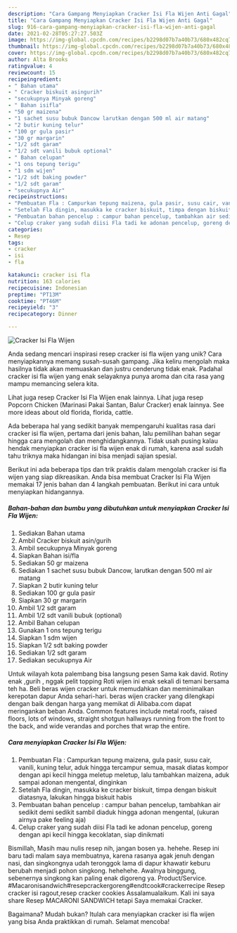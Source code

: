 ```yaml
---
description: "Cara Gampang Menyiapkan Cracker Isi Fla Wijen Anti Gagal"
title: "Cara Gampang Menyiapkan Cracker Isi Fla Wijen Anti Gagal"
slug: 916-cara-gampang-menyiapkan-cracker-isi-fla-wijen-anti-gagal
date: 2021-02-28T05:27:27.503Z
image: https://img-global.cpcdn.com/recipes/b2298d07b7a40b73/680x482cq70/cracker-isi-fla-wijen-foto-resep-utama.jpg
thumbnail: https://img-global.cpcdn.com/recipes/b2298d07b7a40b73/680x482cq70/cracker-isi-fla-wijen-foto-resep-utama.jpg
cover: https://img-global.cpcdn.com/recipes/b2298d07b7a40b73/680x482cq70/cracker-isi-fla-wijen-foto-resep-utama.jpg
author: Alta Brooks
ratingvalue: 4
reviewcount: 15
recipeingredient:
- " Bahan utama"
- " Cracker biskuit asingurih"
- "secukupnya Minyak goreng"
- " Bahan isifla"
- "50 gr maizena"
- "1 sachet susu bubuk Dancow larutkan dengan 500 ml air matang"
- "2 butir kuning telur"
- "100 gr gula pasir"
- "30 gr margarin"
- "1/2 sdt garam"
- "1/2 sdt vanili bubuk optional"
- " Bahan celupan"
- "1 ons tepung terigu"
- "1 sdm wijen"
- "1/2 sdt baking powder"
- "1/2 sdt garam"
- "secukupnya Air"
recipeinstructions:
- "Pembuatan Fla : Campurkan tepung maizena, gula pasir, susu cair, vanili, kuning telur, aduk hingga tercampur semua, masak diatas kompor dengan api kecil hingga meletup meletup, lalu tambahkan maizena, aduk sampai adonan mengental, dinginkan"
- "Setelah Fla dingin, masukka ke cracker biskuit, timpa dengan biskuit diatasnya, lakukan hingga biskuit habis"
- "Pembuatan bahan pencelup : campur bahan pencelup, tambahkan air sedikit demi sedikit sambil diaduk hingga adonan mengental, (ukuran airnya pake feeling aja)"
- "Celup craker yang sudah diisi Fla tadi ke adonan pencelup, goreng dengan api kecil hingga kecoklatan, siap dinikmati"
categories:
- Resep
tags:
- cracker
- isi
- fla

katakunci: cracker isi fla 
nutrition: 163 calories
recipecuisine: Indonesian
preptime: "PT13M"
cooktime: "PT46M"
recipeyield: "3"
recipecategory: Dinner

---
```



![Cracker Isi Fla Wijen](https://img-global.cpcdn.com/recipes/b2298d07b7a40b73/680x482cq70/cracker-isi-fla-wijen-foto-resep-utama.jpg)

Anda sedang mencari inspirasi resep cracker isi fla wijen yang unik? Cara menyiapkannya memang susah-susah gampang. Jika keliru mengolah maka hasilnya tidak akan memuaskan dan justru cenderung tidak enak. Padahal cracker isi fla wijen yang enak selayaknya punya aroma dan cita rasa yang mampu memancing selera kita.

Lihat juga resep Cracker Isi Fla Wijen enak lainnya. Lihat juga resep Popcorn Chicken (Marinasi Pakai Santan, Balur Cracker) enak lainnya. See more ideas about old florida, florida, cattle.

Ada beberapa hal yang sedikit banyak mempengaruhi kualitas rasa dari cracker isi fla wijen, pertama dari jenis bahan, lalu pemilihan bahan segar hingga cara mengolah dan menghidangkannya. Tidak usah pusing kalau hendak menyiapkan cracker isi fla wijen enak di rumah, karena asal sudah tahu triknya maka hidangan ini bisa menjadi sajian spesial.


Berikut ini ada beberapa tips dan trik praktis dalam mengolah cracker isi fla wijen yang siap dikreasikan. Anda bisa membuat Cracker Isi Fla Wijen memakai 17 jenis bahan dan 4 langkah pembuatan. Berikut ini cara untuk menyiapkan hidangannya.

<!--inarticleads1-->

##### Bahan-bahan dan bumbu yang dibutuhkan untuk menyiapkan Cracker Isi Fla Wijen:

1. Sediakan  Bahan utama
1. Ambil  Cracker biskuit asin/gurih
1. Ambil secukupnya Minyak goreng
1. Siapkan  Bahan isi/fla
1. Sediakan 50 gr maizena
1. Sediakan 1 sachet susu bubuk Dancow, larutkan dengan 500 ml air matang
1. Siapkan 2 butir kuning telur
1. Sediakan 100 gr gula pasir
1. Siapkan 30 gr margarin
1. Ambil 1/2 sdt garam
1. Ambil 1/2 sdt vanili bubuk (optional)
1. Ambil  Bahan celupan
1. Gunakan 1 ons tepung terigu
1. Siapkan 1 sdm wijen
1. Siapkan 1/2 sdt baking powder
1. Sediakan 1/2 sdt garam
1. Sediakan secukupnya Air


Untuk wilayah kota palembang bisa langsung pesen Sama kak david. Rotiny enak ,gurih , nggak pelit topping Roti wijen ini enak sekali di temani bersama teh ha. Beli beras wijen cracker untuk memudahkan dan meminimalkan kerepotan dapur Anda sehari-hari. beras wijen cracker yang dilengkapi dengan baik dengan harga yang memikat di Alibaba.com dapat meringankan beban Anda. Common features include metal roofs, raised floors, lots of windows, straight shotgun hallways running from the front to the back, and wide verandas and porches that wrap the entire. 

<!--inarticleads2-->

##### Cara menyiapkan Cracker Isi Fla Wijen:

1. Pembuatan Fla : Campurkan tepung maizena, gula pasir, susu cair, vanili, kuning telur, aduk hingga tercampur semua, masak diatas kompor dengan api kecil hingga meletup meletup, lalu tambahkan maizena, aduk sampai adonan mengental, dinginkan
1. Setelah Fla dingin, masukka ke cracker biskuit, timpa dengan biskuit diatasnya, lakukan hingga biskuit habis
1. Pembuatan bahan pencelup : campur bahan pencelup, tambahkan air sedikit demi sedikit sambil diaduk hingga adonan mengental, (ukuran airnya pake feeling aja)
1. Celup craker yang sudah diisi Fla tadi ke adonan pencelup, goreng dengan api kecil hingga kecoklatan, siap dinikmati


Bismillah, Masih mau nulis resep nih, jangan bosen ya. hehehe. Resep ini baru tadi malam saya membuatnya, karena rasanya agak jenuh dengan nasi, dan singkongnya udah teronggok lama di dapur khawatir keburu berubah menjadi pohon singkong. hehehehe. Awalnya binggung, sebenernya singkong kan paling enak digoreng ya. Product/Service. #Macaronisandwich#resepcrackergoreng#endtcook#crackerrecipe Resep cracker isi ragout,resep cracker cookies Assalamualaikum. Kali ini saya share Resep MACARONI SANDWICH tetapi Saya memakai Cracker. 

Bagaimana? Mudah bukan? Itulah cara menyiapkan cracker isi fla wijen yang bisa Anda praktikkan di rumah. Selamat mencoba!
